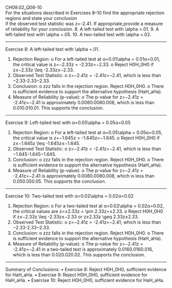 
CH09.02_Q08-10  
For the situations described in Exercises 8–10 find the appropriate rejection regions and state your conclusion  
if the observed test statistic was z=-2.41. If appropriate,provide a measure of reliability for your conclusion.
8. A left-tailed test with \alpha =.01.
9. A left-tailed test with \alpha =.05.
10. A two-tailed test with \alpha =.02.

---
Exercise 8: A left-tailed test with \alpha =.01.
1.	Rejection Region:
o	For a left-tailed test at α=0.01\alpha = 0.01α=0.01, the critical value is z=−2.33z = -2.33z=−2.33.
o	Reject H0H_0H0 if z≤−2.33z \leq -2.33z≤−2.33.
2.	Observed Test Statistic:
o	z=−2.41z = -2.41z=−2.41, which is less than −2.33-2.33−2.33.
3.	Conclusion:
o	zzz falls in the rejection region. Reject H0H_0H0.
o	There is sufficient evidence to support the alternative hypothesis (HaH_aHa).
4.	Measure of Reliability (p-value):
o	The p-value for z=−2.41z = -2.41z=−2.41 is approximately 0.0080.0080.008, which is less than 0.010.010.01. This supports the conclusion.
---
Exercise 9: Left-tailed test with α=0.05\alpha = 0.05α=0.05
1.	Rejection Region:
o	For a left-tailed test at α=0.05\alpha = 0.05α=0.05, the critical value is z=−1.645z = -1.645z=−1.645.
o	Reject H0H_0H0 if z≤−1.645z \leq -1.645z≤−1.645.
2.	Observed Test Statistic:
o	z=−2.41z = -2.41z=−2.41, which is less than −1.645-1.645−1.645.
3.	Conclusion:
o	zzz falls in the rejection region. Reject H0H_0H0.
o	There is sufficient evidence to support the alternative hypothesis (HaH_aHa).
4.	Measure of Reliability (p-value):
o	The p-value for z=−2.41z = -2.41z=−2.41 is approximately 0.0080.0080.008, which is less than 0.050.050.05. This supports the conclusion.
---
Exercise 10: Two-tailed test with α=0.02\alpha = 0.02α=0.02
1.	Rejection Region:
o	For a two-tailed test at α=0.02\alpha = 0.02α=0.02, the critical values are z=±2.33z = \pm 2.33z=±2.33.
o	Reject H0H_0H0 if z≤−2.33z \leq -2.33z≤−2.33 or z≥2.33z \geq 2.33z≥2.33.
2.	Observed Test Statistic:
o	z=−2.41z = -2.41z=−2.41, which is less than −2.33-2.33−2.33.
3.	Conclusion:
o	zzz falls in the rejection region. Reject H0H_0H0.
o	There is sufficient evidence to support the alternative hypothesis (HaH_aHa).
4.	Measure of Reliability (p-value):
o	The p-value for z=−2.41z = -2.41z=−2.41 in a two-tailed test is approximately 0.0160.0160.016, which is less than 0.020.020.02. This supports the conclusion.
---
Summary of Conclusions:
•	Exercise 8: Reject H0H_0H0, sufficient evidence for HaH_aHa.
•	Exercise 9: Reject H0H_0H0, sufficient evidence for HaH_aHa.
•	Exercise 10: Reject H0H_0H0, sufficient evidence for HaH_aHa.
